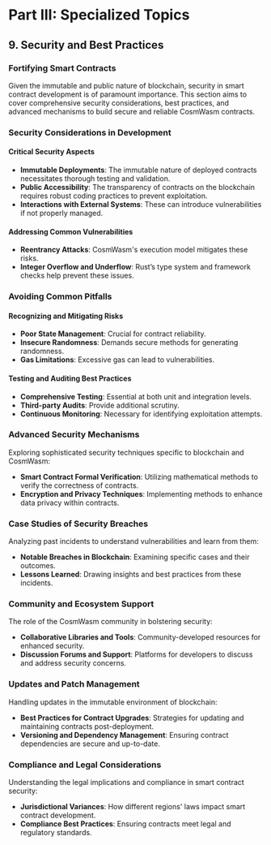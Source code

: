 # Part III: Specialized Topics

## 9. Security and Best Practices

### Fortifying Smart Contracts

Given the immutable and public nature of blockchain, security in smart contract development is of paramount importance. This section aims to cover comprehensive security considerations, best practices, and advanced mechanisms to build secure and reliable CosmWasm contracts.

### Security Considerations in Development

#### Critical Security Aspects

- **Immutable Deployments**: The immutable nature of deployed contracts necessitates thorough testing and validation.
- **Public Accessibility**: The transparency of contracts on the blockchain requires robust coding practices to prevent exploitation.
- **Interactions with External Systems**: These can introduce vulnerabilities if not properly managed.

#### Addressing Common Vulnerabilities

- **Reentrancy Attacks**: CosmWasm's execution model mitigates these risks.
- **Integer Overflow and Underflow**: Rust’s type system and framework checks help prevent these issues.

### Avoiding Common Pitfalls

#### Recognizing and Mitigating Risks

- **Poor State Management**: Crucial for contract reliability.
- **Insecure Randomness**: Demands secure methods for generating randomness.
- **Gas Limitations**: Excessive gas can lead to vulnerabilities.

#### Testing and Auditing Best Practices

- **Comprehensive Testing**: Essential at both unit and integration levels.
- **Third-party Audits**: Provide additional scrutiny.
- **Continuous Monitoring**: Necessary for identifying exploitation attempts.

### Advanced Security Mechanisms

Exploring sophisticated security techniques specific to blockchain and CosmWasm:

- **Smart Contract Formal Verification**: Utilizing mathematical methods to verify the correctness of contracts.
- **Encryption and Privacy Techniques**: Implementing methods to enhance data privacy within contracts.

### Case Studies of Security Breaches

Analyzing past incidents to understand vulnerabilities and learn from them:

- **Notable Breaches in Blockchain**: Examining specific cases and their outcomes.
- **Lessons Learned**: Drawing insights and best practices from these incidents.

### Community and Ecosystem Support

The role of the CosmWasm community in bolstering security:

- **Collaborative Libraries and Tools**: Community-developed resources for enhanced security.
- **Discussion Forums and Support**: Platforms for developers to discuss and address security concerns.

### Updates and Patch Management

Handling updates in the immutable environment of blockchain:

- **Best Practices for Contract Upgrades**: Strategies for updating and maintaining contracts post-deployment.
- **Versioning and Dependency Management**: Ensuring contract dependencies are secure and up-to-date.

### Compliance and Legal Considerations

Understanding the legal implications and compliance in smart contract security:

- **Jurisdictional Variances**: How different regions' laws impact smart contract development.
- **Compliance Best Practices**: Ensuring contracts meet legal and regulatory standards.

